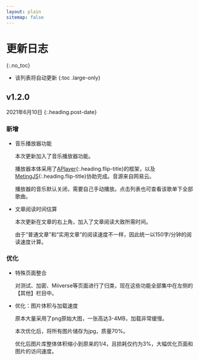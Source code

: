 ```yaml
---
layout: plain
sitemap: false
---
```


# 更新日志
{:.no_toc}

* 该列表将自动更新
{:toc .large-only}

## v1.2.0
2021年6月10日
{:.heading.post-date}

### 新增

* 音乐播放器功能

    本次更新加入了音乐播放器功能。

    播放器本体采用了[APlayer]{:.heading.flip-title}的框架，以及[MetingJS]{:.heading.flip-title}协助完成。音源来自网易云。

    播放器的音乐默认关闭，需要自己手动播放。点击列表也可查看该歌单下全部歌曲。

* 文章阅读时间估算

    本次更新在文章的右上角，加入了文章阅读大致所需时间。

    由于“普通文章”和“实用文章”的阅读速度不一样，因此统一以150字/分钟的阅读速度计算。

### 优化

* 特殊页面整合

    对测试、加密、Miiverse等页面进行了归类，现在这些功能全部集中在左侧的【其他】栏目中。

* 优化：图片体积与加载速度

    原本大量采用了png原始大图，一张高达3-4MB，加载非常缓慢。

    本次优化后，将所有图片储存为jpg，质量70%。

    优化后图片库整体体积缩小到原来的1/4，且损耗仅约为3%，大幅优化页面和图片的访问速度。


[APlayer]: https://aplayer.js.org/
[MetingJS]: https://github.com/metowolf/MetingJS